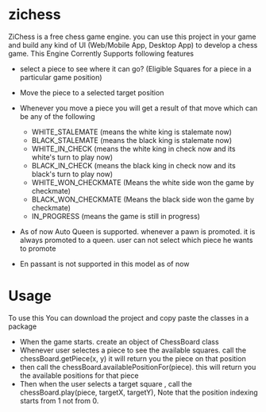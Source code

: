 # zichess

ZiChess is a free chess game engine. you can use this project in your game and build any kind of UI (Web/Mobile App, Desktop App) to develop a chess game. This Engine Corrently Supports following features

* select a piece to see where it can go? (Eligible Squares for a piece in a particular game position)
* Move the piece to a selected target position
* Whenever you move a piece you will get a result of that move which can be any of the following
  * WHITE_STALEMATE (means the white king is stalemate now)
  * BLACK_STALEMATE (means the black king is stalemate now)
  * WHITE_IN_CHECK (means the white king in check now and its white's turn to play now)
  * BLACK_IN_CHECK (means the black king in check now and its black's turn to play now)
  * WHITE_WON_CHECKMATE (Means the white side won the game by checkmate)
  * BLACK_WON_CHECKMATE (Means the black side won the game by checkmate)
  * IN_PROGRESS (means the game is still in progress)

* As of now Auto Queen is supported. whenever a pawn is promoted. it is always promoted to a queen. user can not select which piece he wants to promote
* En passant is not supported in this model as of now

# Usage
To use this You can download the project and copy paste the classes in a package
* When the game starts. create an object of ChessBoard class
* Whenever user selectes a piece to see the available squares. call the chessBoard.getPiece(x, y) it will return you the piece on that position
* then call the chessBoard.availablePositionFor(piece). this will return you the available positions for that piece
* Then when the user selects a target square , call the chessBoard.play(piece, targetX, targetY), Note that the position indexing starts from 1 not from 0.

